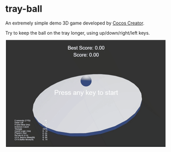 # tray-ball

An extremely simple demo 3D game developed by [Cocos Creator](https://www.cocos.com/en/creator).

Try to keep the ball on the tray longer, using up/down/right/left keys.

<div align="center">
  <img src="doc/images/tray-ball-demo-play.gif">
</div>
